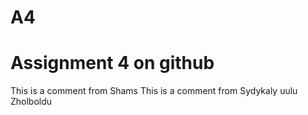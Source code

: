 # A4
# Assignment 4 on github
This is a comment from Shams
This is a comment from Sydykaly uulu Zholboldu
